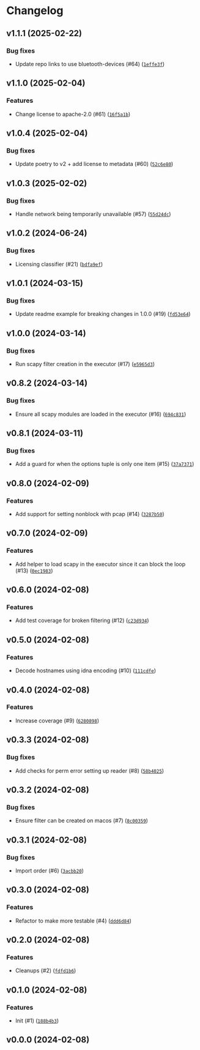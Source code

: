 # Changelog

## v1.1.1 (2025-02-22)

### Bug fixes

- Update repo links to use bluetooth-devices (#64) ([`1effe3f`](https://github.com/Bluetooth-Devices/aiodhcpwatcher/commit/1effe3fcfbfcb5c2310343930ccde4a400e34de7))

## v1.1.0 (2025-02-04)

### Features

- Change license to apache-2.0 (#61) ([`16f5a1b`](https://github.com/Bluetooth-Devices/aiodhcpwatcher/commit/16f5a1b3bf96526d5f745bcd0aac33ae408e68fc))

## v1.0.4 (2025-02-04)

### Bug fixes

- Update poetry to v2 + add license to metadata (#60) ([`52c6e80`](https://github.com/Bluetooth-Devices/aiodhcpwatcher/commit/52c6e8002d98b9960705fa0ea246099e3b62eeeb))

## v1.0.3 (2025-02-02)

### Bug fixes

- Handle network being temporarily unavailable (#57) ([`55d24dc`](https://github.com/Bluetooth-Devices/aiodhcpwatcher/commit/55d24dcd11cdf22a9a6bf4489e2b8a2791638f0e))

## v1.0.2 (2024-06-24)

### Bug fixes

- Licensing classifier (#21) ([`bdfa9ef`](https://github.com/Bluetooth-Devices/aiodhcpwatcher/commit/bdfa9ef9bc3cbb1fecbf6a5848615e5fd2e619fb))

## v1.0.1 (2024-03-15)

### Bug fixes

- Update readme example for breaking changes in 1.0.0 (#19) ([`fd53e64`](https://github.com/Bluetooth-Devices/aiodhcpwatcher/commit/fd53e64b64f74af02c68e7e13261cbf23370be11))

## v1.0.0 (2024-03-14)

### Bug fixes

- Run scapy filter creation in the executor (#17) ([`e5965d3`](https://github.com/Bluetooth-Devices/aiodhcpwatcher/commit/e5965d335b8e02745ab727acef34bbb96f6a6076))

## v0.8.2 (2024-03-14)

### Bug fixes

- Ensure all scapy modules are loaded in the executor (#16) ([`694c831`](https://github.com/Bluetooth-Devices/aiodhcpwatcher/commit/694c83121995ee756a50ef158be71bf50a600f65))

## v0.8.1 (2024-03-11)

### Bug fixes

- Add a guard for when the options tuple is only one item (#15) ([`37a7371`](https://github.com/Bluetooth-Devices/aiodhcpwatcher/commit/37a7371693f693871947638bf85c69d7a1636bc1))

## v0.8.0 (2024-02-09)

### Features

- Add support for setting nonblock with pcap (#14) ([`3287b50`](https://github.com/Bluetooth-Devices/aiodhcpwatcher/commit/3287b500ab4dc546257cdcb144746f7d8fa1d37c))

## v0.7.0 (2024-02-09)

### Features

- Add helper to load scapy in the executor since it can block the loop (#13) ([`0ec1983`](https://github.com/Bluetooth-Devices/aiodhcpwatcher/commit/0ec19835ccd52e5c71c5d15c5e48c0382b4aea4f))

## v0.6.0 (2024-02-08)

### Features

- Add test coverage for broken filtering (#12) ([`c23d934`](https://github.com/Bluetooth-Devices/aiodhcpwatcher/commit/c23d934e6f86c031bb25a309edaff607b255596d))

## v0.5.0 (2024-02-08)

### Features

- Decode hostnames using idna encoding (#10) ([`111cdfe`](https://github.com/Bluetooth-Devices/aiodhcpwatcher/commit/111cdfefcfc621c7ef3d001d8b9f8e2b85460ef2))

## v0.4.0 (2024-02-08)

### Features

- Increase coverage (#9) ([`6280898`](https://github.com/Bluetooth-Devices/aiodhcpwatcher/commit/6280898a4a55cc3e0feed3e6b78c453038419c5e))

## v0.3.3 (2024-02-08)

### Bug fixes

- Add checks for perm error setting up reader (#8) ([`58b4025`](https://github.com/Bluetooth-Devices/aiodhcpwatcher/commit/58b40253abcefb71deb17c7d87c706a3f47f15fe))

## v0.3.2 (2024-02-08)

### Bug fixes

- Ensure filter can be created on macos (#7) ([`8c00359`](https://github.com/Bluetooth-Devices/aiodhcpwatcher/commit/8c0035964b249eeedc684f19794a99d93a3317a0))

## v0.3.1 (2024-02-08)

### Bug fixes

- Import order (#6) ([`3acbb20`](https://github.com/Bluetooth-Devices/aiodhcpwatcher/commit/3acbb202a4cbfee1fa41595ac5b746c485c1c04e))

## v0.3.0 (2024-02-08)

### Features

- Refactor to make more testable (#4) ([`ddd6d84`](https://github.com/Bluetooth-Devices/aiodhcpwatcher/commit/ddd6d84c8246b05384b92fa7edf45fca5bed6a92))

## v0.2.0 (2024-02-08)

### Features

- Cleanups (#2) ([`fdfd1b6`](https://github.com/Bluetooth-Devices/aiodhcpwatcher/commit/fdfd1b66fc11a20930c8a869bcb8766c0156cb8c))

## v0.1.0 (2024-02-08)

### Features

- Init (#1) ([`188b4b3`](https://github.com/Bluetooth-Devices/aiodhcpwatcher/commit/188b4b315ce3303cdeab9eeb8fa8f8eed2e185ec))

## v0.0.0 (2024-02-08)
